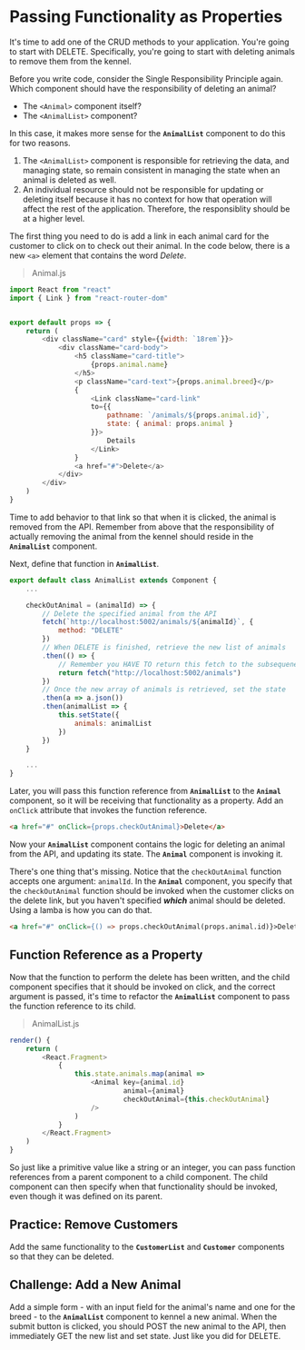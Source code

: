 # Passing Functionality as Properties

It's time to add one of the CRUD methods to your application. You're going to start with DELETE. Specifically, you're going to start with deleting animals to remove them from the kennel.

Before you write code, consider the Single Responsibility Principle again. Which component should have the responsibility of deleting an animal?

* The `<Animal>` component itself?
* The `<AnimalList>` component?

In this case, it makes more sense for the **`AnimalList`** component to do this for two reasons.

1. The `<AnimalList>` component is responsible for retrieving the data, and managing state, so remain consistent in managing the state when an animal is deleted as well.
1. An individual resource should not be responsible for updating or deleting itself because it has no context for how that operation will affect the rest of the application. Therefore, the responsiblity should be at a higher level.

The first thing you need to do is add a link in each animal card for the customer to click on to check out their animal. In the code below, there is a new `<a>` element  that contains the word *Delete*.

> Animal.js

```js
import React from "react"
import { Link } from "react-router-dom"


export default props => {
    return (
        <div className="card" style={{width: `18rem`}}>
            <div className="card-body">
                <h5 className="card-title">
                    {props.animal.name}
                </h5>
                <p className="card-text">{props.animal.breed}</p>
                {
                    <Link className="card-link"
                    to={{
                        pathname: `/animals/${props.animal.id}`,
                        state: { animal: props.animal }
                    }}>
                        Details
                    </Link>
                }
                <a href="#">Delete</a>
            </div>
        </div>
    )
}
```

Time to add behavior to that link so that when it is clicked, the animal is removed from the API. Remember from above that the responsibility of actually removing the animal from the kennel should reside in the **`AnimalList`** component.

Next, define that function in **`AnimalList`**.

```js
export default class AnimalList extends Component {
    ...

    checkOutAnimal = (animalId) => {
        // Delete the specified animal from the API
        fetch(`http://localhost:5002/animals/${animalId}`, {
            method: "DELETE"
        })
        // When DELETE is finished, retrieve the new list of animals
        .then(() => {
            // Remember you HAVE TO return this fetch to the subsequenet `then()`
            return fetch("http://localhost:5002/animals")
        })
        // Once the new array of animals is retrieved, set the state
        .then(a => a.json())
        .then(animalList => {
            this.setState({
                animals: animalList
            })
        })
    }

    ...
}
```

Later, you will pass this function reference from **`AnimalList`** to the  **`Animal`** component, so it will be receiving that functionality as a property. Add an `onClick` attribute that invokes the function reference.

```html
<a href="#" onClick={props.checkOutAnimal}>Delete</a>
```

Now your **`AnimalList`** component contains the logic for deleting an animal from the API, and updating its state. The **`Animal`** component is invoking it.

There's one thing that's missing. Notice that the `checkOutAnimal` function accepts one argument: `animalId`. In the **`Animal`** component, you specify that the `checkOutAnimal` function should be invoked when the customer clicks on the delete link, but you haven't specified **_which_** animal should be deleted. Using a lamba is how you can do that.

```html
<a href="#" onClick={() => props.checkOutAnimal(props.animal.id)}>Delete</a>
```

## Function Reference as a Property

Now that the function to perform the delete has been written, and the child component specifies that it should be invoked on click, and the correct argument is passed, it's time to refactor the **`AnimalList`** component to pass the function reference to its child.

> AnimalList.js

```js
render() {
    return (
        <React.Fragment>
            {
                this.state.animals.map(animal =>
                    <Animal key={animal.id}
                            animal={animal}
                            checkOutAnimal={this.checkOutAnimal}
                    />
                )
            }
        </React.Fragment>
    )
}
```

So just like a primitive value like a string or an integer, you can pass function references from a parent component to a child component. The child component can then specify when that functionality should be invoked, even though it was defined on its parent.

## Practice: Remove Customers

Add the same functionality to the **`CustomerList`** and **`Customer`** components so that they can be deleted.

## Challenge: Add a New Animal

Add a simple form - with an input field for the animal's name and one for the breed - to the **`AnimalList`** component to kennel a new animal. When the submit button is clicked, you should POST the new animal to the API, then immediately GET the new list and set state. Just like you did for DELETE.

